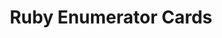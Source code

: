 ---
slug: "/projects/ruby-enumerator-flashcards"
title: "Ruby Enumerator Cards"
tech: "React, Styled Components, HTML, CSS, JS"
hero: ./hero.png
tagline: "Interactive flashcards with details on enumerator methods in Ruby."
---